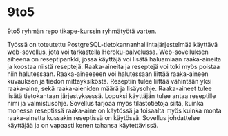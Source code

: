 # 9to5
9to5 ryhmän repo tikape-kurssin ryhmätyötä varten.

Työssä on toteutettu PostgreSQL-tietokannanhallintajärjestelmää käyttävä web-sovellus, jota voi tarkastella Heroku-palvelussa. Web-sovelluksen aiheena on reseptipankki, jossa käyttäjä voi lisätä haluamiaan raaka-aineita ja koostaa niistä reseptejä. Raaka-aineita ja reseptejä voi toki myös poistaa niin halutessaan. Raaka-aineeseen voi halutessaan liittää raaka-aineen kuvauksen ja tiedon mittayksiköstä. Reseptiin tulee liittää vähintään yksi raaka-aine, sekä raaka-aieniden määrä ja lisäysohje. Raaka-aineet tulee lisätä tietokantaan järjestyksessä. Lopuksi käyttäjän tulee antaa reseptille nimi ja valmistusohje.  Sovellus tarjoaa myös tilastotietoja siitä, kuinka monessa reseptissä raaka-aine on käytössä ja toisaalta myös kuinka monta raaka-ainetta kussakin reseptissä on käytössä. Sovellus johdattelee käyttäjää ja on vapaasti kenen tahansa käytettävissä.
